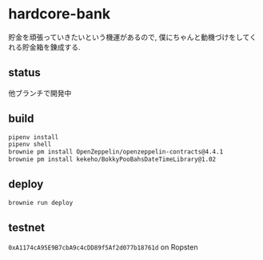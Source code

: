 # hardcore-bank

貯金を頑張っていきたいという機運があるので, 僕にちゃんと動機づけをしてくれる貯金箱を錬成する.

## status

他ブランチで開発中

## build

```sh
pipenv install
pipenv shell
brownie pm install OpenZeppelin/openzeppelin-contracts@4.4.1
brownie pm install kekeho/BokkyPooBahsDateTimeLibrary@1.02
```

## deploy

```sh
brownie run deploy
```

## testnet

`0xA1174cA95E9B7cbA9c4cDD89f5Af2d077b18761d` on Ropsten
